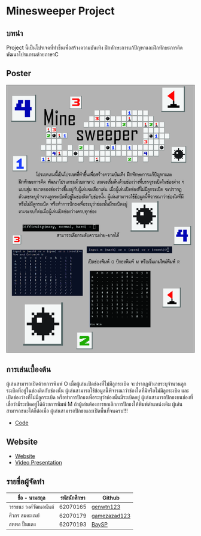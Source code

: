 # Minesweeper Project
## บทนำ
Project นี้เป็นโปรเจคที่ทำขึ้นเพื่อสร้างความบันเทิง ฝึกทักษะการแก้ปัญหาและฝึกทักษะการคิด พัฒนาโปรแกรมด้วยภาษาC
## Poster
![](img/MSProject_Print.jpg)
## การเล่นเบื้องต้น
ผู้เล่นสามารถเปิดด้วยการพิมพ์ O เมื่อผู้เล่นเปิดช่องที่ไม่มีลูกระเบิด จะปรากฏตัวเลขระบุจำนวนลูกระเบิดที่อยู่ในช่องติดกับช่องนั้น ผู้เล่นสามารถใช้ข้อมูลนี้พิจารณาว่าช่องใดที่มีหรือไม่มีลูกระเบิด และเปิดช่องว่างที่ไม่มีลูกระเบิด หรือทำการปักธงเพื่อระบุว่าช่องนั้นมีระเบิดอยู่ ผู้เล่นสามารถปักธงบนช่องที่เชื่อว่ามีระเบิดอยู่ได้ด้วยการพิมพ์ M ถ้าผู้เล่นต้องการยกเลิกการปักธงให้พิมพ์ตำแหน่งเดิม ผู้เล่นสามารถชนะได้ก็ต่อเมื่อ ผู้เล่นสามารถปักธงและเปิดพื้นที่จนครบ!!!
- [Code](project.c)
## Website 
- [Website](https://gamezazad123.github.io/Minesweeper/)
- [Video Presentation](https://youtu.be/fmcnZ8i3hGk)
## รายชื่อผู้จัดทำ
| ชื่อ - นามสกุล | รหัสนักศึกษา | Github |
| --- | --- | --- |
| วรรธนะ วงศ์วัฒนอนันต์ | 62070165 | [genwtn123](https://github.com/genwtn123) |
| ศิวกร สมคะเณย์ | 62070179 | [gamezazad123](https://github.com/gamezazad123) |
| สหพล ปั้นแตง | 62070193 | [BaySP](https://github.com/BaySP) |
